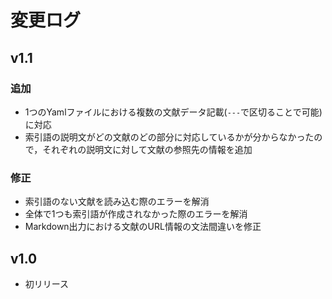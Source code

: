 
# 変更ログ

## v1.1

### 追加

- 1つのYamlファイルにおける複数の文献データ記載(`---`で区切ることで可能)に対応
- 索引語の説明文がどの文献のどの部分に対応しているかが分からなかったので，それぞれの説明文に対して文献の参照先の情報を追加

### 修正

- 索引語のない文献を読み込む際のエラーを解消
- 全体で1つも索引語が作成されなかった際のエラーを解消
- Markdown出力における文献のURL情報の文法間違いを修正

## v1.0

- 初リリース
